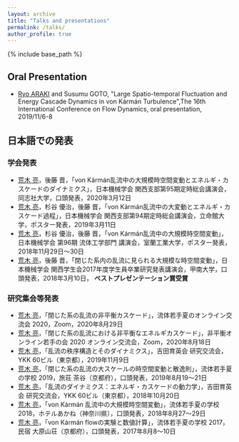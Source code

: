 ```yaml
---
layout: archive
title: "Talks and presentations"
permalink: /talks/
author_profile: true
---
```


{% include base_path %}

## Oral Presentation

- <u>Ryo ARAKI</u> and Susumu GOTO, "Large Spatio-temporal Fluctuation and Energy Cascade Dynamics in von Kármán Turbulence",The 16th International Conference on Flow Dynamics, oral presentation, 2019/11/6-8

## 日本語での発表

### 学会発表

- <u>荒木 亮</u>，後藤 晋，「von Kármán乱流中の大規模時空間変動とエネルギ・カスケードのダイナミクス」，日本機械学会 関西支部第95期定時総会講演会，同志社大学，口頭発表，2020年3月12日
- <u>荒木 亮</u>，杉谷 優治，後藤 晋，「von Kármán乱流中の大変動とエネルギ・カスケード過程」，日本機械学会 関西支部第94期定時総会講演会，立命館大学，ポスター発表，2019年3月11日
- <u>荒木 亮</u>，杉谷 優治，後藤 晋，「von Kármán乱流中の大規模時空間変動」，日本機械学会 第96期 流体工学部門 講演会，室蘭工業大学，ポスター発表，2018年11月29日〜30日
- <u>荒木 亮</u>，後藤 晋，「閉じた系内の乱流に見られる大規模な時空間変動」，日本機械学会 関西学生会2017年度学生員卒業研究発表講演会，甲南大学，口頭発表，2018年3月10日， **ベストプレゼンテーション賞受賞**


### 研究集会等発表

- <u>荒木 亮</u>，「閉じた系の乱流の非平衡カスケード」，流体若手夏のオンライン交流会 2020，Zoom，2020年8月29日
- <u>荒木 亮</u>，「閉じた系の乱流における非平衡なエネルギカスケード」，非平衡オンライン若手の会 2020 オンライン交流会，Zoom，2020年8月18日
- <u>荒木 亮</u>，「乱流の秩序構造とそのダイナミクス」，吉田育英会 研究交流会，YKK 60ビル（東京都），2019年11月9日
- <u>荒木 亮</u>，「閉じた系の乱流の大スケールの時空間変動と散逸則」，流体若手夏の学校 2019，旅荘 茶谷（京都府），口頭発表，2019年8月19〜21日
- <u>荒木 亮</u>，「乱流のダイナミクス：エネルギ・カスケードの動力学」，吉田育英会 研究交流会，YKK 60ビル（東京都），2018年10月20日
- <u>荒木 亮</u>，「von Kármán 乱流中の大規模時空間変動」，流体若手夏の学校 2018，ホテルあかね（神奈川県），口頭発表，2018年8月27〜29日
- <u>荒木 亮</u>，「von Kármán flowの実験と数値計算」，流体若手夏の学校 2017，民宿 大原山荘（京都府），口頭発表，2017年8月8〜10日
